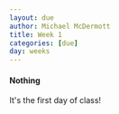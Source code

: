 ```yaml
---
layout: due
author: Michael McDermott
title: Week 1
categories: [due]
day: weeks
---
```

#### Nothing
It's the first day of class!
